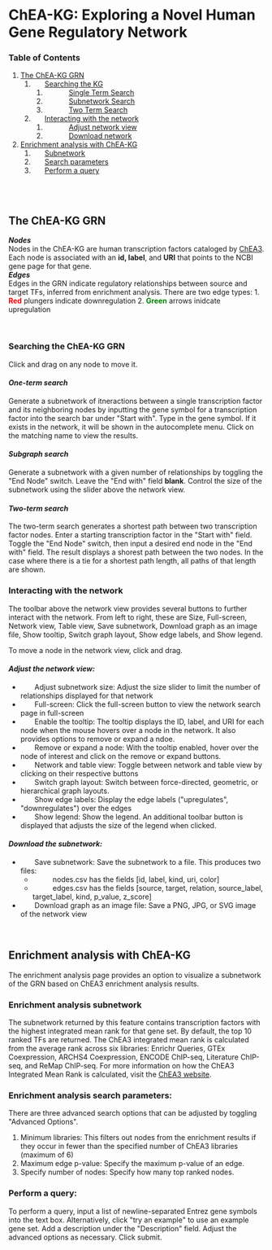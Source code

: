 # ChEA-KG: Exploring a Novel Human Gene Regulatory Network
### Table of Contents
1. [The ChEA-KG GRN](#introduction)
    1. &nbsp;&nbsp;&nbsp;&nbsp;&nbsp;&nbsp;[Searching the KG](#grn-search)
		1. &nbsp;&nbsp;&nbsp;&nbsp;&nbsp;&nbsp;&nbsp;&nbsp;&nbsp;&nbsp;&nbsp;&nbsp;[Single Term Search](#single-search)
        2. &nbsp;&nbsp;&nbsp;&nbsp;&nbsp;&nbsp;&nbsp;&nbsp;&nbsp;&nbsp;&nbsp;&nbsp;[Subnetwork Search](#subgraph-search)
		3. &nbsp;&nbsp;&nbsp;&nbsp;&nbsp;&nbsp;&nbsp;&nbsp;&nbsp;&nbsp;&nbsp;&nbsp;[Two Term Search](#two-term-search)
    1. &nbsp;&nbsp;&nbsp;&nbsp;&nbsp;&nbsp;[Interacting with the network](#interact-network)
        1. &nbsp;&nbsp;&nbsp;&nbsp;&nbsp;&nbsp;&nbsp;&nbsp;&nbsp;&nbsp;&nbsp;&nbsp;[Adjust network view](#adjust-vew)
        2. &nbsp;&nbsp;&nbsp;&nbsp;&nbsp;&nbsp;&nbsp;&nbsp;&nbsp;&nbsp;&nbsp;&nbsp;[Download network](#download)
2. [Enrichment analysis with ChEA-KG](#chea-enrichment)
	1. &nbsp;&nbsp;&nbsp;&nbsp;&nbsp;&nbsp;[Subnetwork](#enrichment-subnetwork)
	2. &nbsp;&nbsp;&nbsp;&nbsp;&nbsp;&nbsp;[Search parameters](#enrichment-params)
	3. &nbsp;&nbsp;&nbsp;&nbsp;&nbsp;&nbsp;[Perform a query](#perform-query)

<br/><br/>
## **The ChEA-KG GRN** <a name="introduction"></a>
***Nodes***  
Nodes in the ChEA-KG are human transcription factors cataloged by [ChEA3](https://maayanlab.cloud/chea3/). Each node is associated with an **id, label**, and **URI** that points to the NCBI gene page for that gene.  
***Edges***  
Edges in the GRN indicate regulatory relationships between source and target TFs, inferred from enrichment analysis.  There are two edge types: 
    1. <span style="font-weight: bold; color: red;">Red</span> plungers indicate downregulation
    2. <span style="font-weight: bold; color: green;">Green</span> arrows inidcate upregulation
<p>&nbsp;</p>

### **Searching the ChEA-KG GRN** <a name="grn-search"></a>
Click and drag on any node to move it. 

#### *One-term search* <a name="single-search"></a>
Generate a subnetwork of itneractions between a single transcription factor and its neighboring nodes by inputting the gene symbol for a transcription factor into the search bar under "Start with". Type in the gene symbol. If it exists in the network, it will be shown in the autocomplete menu. Click on the matching name to view the results. 

#### *Subgraph search* <a name="subgraph-search"></a>
Generate a subnetwork with a given number of relationships by toggling the "End Node" switch. Leave the "End with" field **blank**. Control the size of the subnetwork using the slider above the network view. 

#### *Two-term search* <a name="two-term-search"></a>
The two-term search generates a shortest path between two transcription factor nodes. Enter a starting transcription factor in the "Start with" field. Toggle the "End Node" switch, then input a desired end node in the "End with" field. The result displays a shorest path between the two nodes. In the case where there is a tie for a shortest path length, all paths of that length are shown. 

### **Interacting with the network** <a name="interact-network"></a>
The toolbar above the network view provides several buttons to further interact with the network. From left to right, these are Size, Full-screen, Network view, Table view, Save subnetwork, Download graph as an image file, Show tooltip, Switch graph layout, Show edge labels, and Show legend.  

To move a node in the network view, click and drag. 
 
#### *Adjust the network view:* <a name="adjust-view"></a>
- &nbsp;&nbsp;&nbsp;&nbsp;&nbsp;&nbsp; Adjust subnetwork size: Adjust the size slider to limit the number of relationships displayed for that network
- &nbsp;&nbsp;&nbsp;&nbsp;&nbsp;&nbsp; Full-screen: Click the full-screen button to view the network search page in full-screen
- &nbsp;&nbsp;&nbsp;&nbsp;&nbsp;&nbsp; Enable the tooltip: The tooltip displays the ID, label, and URI for each node when the mouse hovers over a node in the network. It also provides options to remove or expand a ndoe.  
- &nbsp;&nbsp;&nbsp;&nbsp;&nbsp;&nbsp; Remove or expand a node: With the tooltip enabled, hover over the node of interest and click on the remove or expand buttons. 
- &nbsp;&nbsp;&nbsp;&nbsp;&nbsp;&nbsp; Network and table view: Toggle between network and table view by clicking on their respective buttons
- &nbsp;&nbsp;&nbsp;&nbsp;&nbsp;&nbsp; Switch graph layout: Switch between force-directed, geometric, or hierarchical graph layouts. 
- &nbsp;&nbsp;&nbsp;&nbsp;&nbsp;&nbsp; Show edge labels: Display the edge labels ("upregulates", "downregulates") over the edges
- &nbsp;&nbsp;&nbsp;&nbsp;&nbsp;&nbsp; Show legend: Show the legend. An additional toolbar button is displayed that adjusts the size of the legend when clicked.  
 
#### *Download the subnetwork:*  <a name="download"></a>
- &nbsp;&nbsp;&nbsp;&nbsp;&nbsp;&nbsp; Save subnetwork: Save the subnetwork to a file. This produces two files: 
    - &nbsp;&nbsp;&nbsp;&nbsp;&nbsp;&nbsp;&nbsp;&nbsp;&nbsp;&nbsp;nodes.csv has the fields [id, label, kind, uri, color]
    - &nbsp;&nbsp;&nbsp;&nbsp;&nbsp;&nbsp;&nbsp;&nbsp;&nbsp;&nbsp;edges.csv has the  fields [source, target, relation, source_label, target_label, kind, p_value, z_score]
- &nbsp;&nbsp;&nbsp;&nbsp;&nbsp;&nbsp; Download graph as an image file: Save a PNG, JPG, or SVG image of the network view
<p>&nbsp;</p>

## **Enrichment analysis with ChEA-KG** <a name="chea-enrichment"></a>
The enrichment analysis page provides an option to visualize a subnetwork of the GRN based on ChEA3 enrichment analysis results. 

### Enrichment analysis subnetwork <a name="enrichment-subnetwork"></a>
The subnetwork returned by this feature contains transcription factors with the highest integrated mean rank for that gene set. By default, the top 10 ranked TFs are returned. The ChEA3 integrated mean rank is calculated from the average rank across six libraries: Enrichr Queries, GTEx Coexpression, ARCHS4 Coexpression, ENCODE ChIP-seq, Literature ChIP-seq, and ReMap ChIP-seq. For more information on how the ChEA3 Integrated Mean Rank is calculated, visit the [ChEA3 website](https://maayanlab.cloud/chea3/). 

### Enrichment analysis search parameters: <a name="enrichment-params"></a>
There are three advanced search options that can be adjusted by toggling "Advanced Options". 
1) Minimum libraries: This filters out nodes from the enrichment results if they occur in fewer than the specified number of ChEA3 libraries (maximum of 6)
2) Maximum edge p-value: Specify the maximum p-value of an edge. 
3) Specify number of nodes: Specify how many top ranked nodes. 

### Perform a query:<a name="perform-query"></a>
To perform a query, input a list of newline-separated Entrez gene symbols into the text box. Alternatively, click "try an example" to use an example gene set. Add a description under the "Description" field. Adjust the advanced options as necessary. Click submit. 
